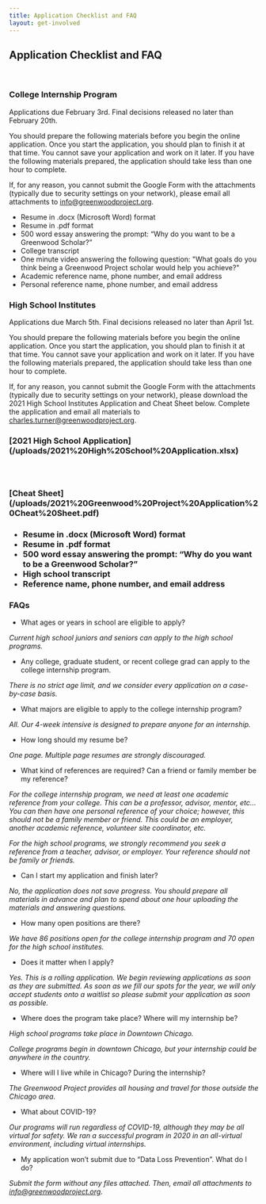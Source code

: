 ```yaml
---
title: Application Checklist and FAQ 
layout: get-involved
---
```


<h2>Application Checklist and FAQ </h2>

<br/>

<h3>College Internship Program</h3>

Applications due February 3rd. Final decisions released no later than February 20th. 

You should prepare the following materials before you begin the online application. Once you start the application, you should plan to finish it at that time. You cannot save your application and work on it later. If you have the following materials prepared, the application should take less than one hour to complete.

If, for any reason, you cannot submit the Google Form with the attachments (typically due to security settings on your network), please email all attachments to [info@greenwoodproject.org](mailto:info@greenwoodproject.org).

*   Resume in .docx (Microsoft Word) format
*   Resume in .pdf format
*   500 word essay answering the prompt: “Why do you want to be a Greenwood Scholar?”
*   College transcript
*   One minute video answering the following question: "What goals do you think being a Greenwood Project scholar would help you achieve?"
*   Academic reference name, phone number, and email address
*   Personal reference name, phone number, and email address

<h3>High School Institutes</h3>

Applications due March 5th. Final decisions released no later than April 1st. 

You should prepare the following materials before you begin the online application. Once you start the application, you should plan to finish it at that time. You cannot save your application and work on it later. If you have the following materials prepared, the application should take less than one hour to complete.

If, for any reason, you cannot submit the Google Form with the attachments (typically due to security settings on your network), please download the 2021 High School Institutes Application and Cheat Sheet below. Complete the application and email all materials to [charles.turner@greenwoodproject.org](mailto:charles.turner@greenwoodproject.org).

<h3>[2021 High School Application](/uploads/2021%20High%20School%20Application.xlsx)<h3/><br>
<h3>[Cheat Sheet](/uploads/2021%20Greenwood%20Project%20Application%20Cheat%20Sheet.pdf)<h3/>

*   Resume in .docx (Microsoft Word) format
*   Resume in .pdf format
*   500 word essay answering the prompt: “Why do you want to be a Greenwood Scholar?”
*   High school transcript
*   Reference name, phone number, and email address

<h3>FAQs</h3>

*   What ages or years in school are eligible to apply?

<i>Current high school juniors and seniors can apply to the high school programs.</i>

*   Any college, graduate student, or recent college grad can apply to the college internship program.

<i>There is no strict age limit, and we consider every application on a case-by-case basis.</i>

*   What majors are eligible to apply to the college internship program?

<i>All. Our 4-week intensive is designed to prepare anyone for an internship.</i>

*   How long should my resume be?

<i>One page. Multiple page resumes are strongly discouraged.</i>

*   What kind of references are required? Can a friend or family member be my reference?

<i>For the college internship program, we need at least one academic reference from your college. This can be a professor, advisor, mentor, etc… You can then have one personal reference of your choice; however, this should not be a family member or friend. This could be an employer, another academic reference, volunteer site coordinator, etc.</i>

<i>For the high school programs, we strongly recommend you seek a reference from a teacher, advisor, or employer. Your reference should not be family or friends.</i>

*   Can I start my application and finish later?

<i>No, the application does not save progress. You should prepare all materials in advance and plan to spend about one hour uploading the materials and answering questions.</i>

*   How many open positions are there?

<i>We have 86 positions open for the college internship program and 70 open for the high school institutes.</i>

*   Does it matter when I apply?

<i>Yes. This is a rolling application. We begin reviewing applications as soon as they are submitted. As soon as we fill our spots for the year, we will only accept students onto a waitlist so please submit your application as soon as possible.</i>

*   Where does the program take place? Where will my internship be?

<i>High school programs take place in Downtown Chicago.</i>

<i>College programs begin in downtown Chicago, but your internship could be anywhere in the country.</i>

*   Where will I live while in Chicago? During the internship?

<i>The Greenwood Project provides all housing and travel for those outside the Chicago area.</i>

*   What about COVID-19?

<i>Our programs will run regardless of COVID-19, although they may be all virtual for safety. We ran a successful program in 2020 in an all-virtual environment, including virtual internships.</i>

*   My application won’t submit due to “Data Loss Prevention”. What do I do?

<i>Submit the form without any files attached. Then, email all attachments to [info@greenwoodproject.org](mailto:info@greenwoodproject.org).</i>
